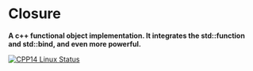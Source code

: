 # Closure

 **A c++ functional object implementation. It integrates the std::function and std::bind, and even more powerful.**

[![CPP14 Linux Status](https://github.com/coyorkdow/closure/actions/workflows/cpp14_linux.yml/badge.svg)](https://github.com/coyorkdow/closure/actions?workflows/cpp14_linux)

